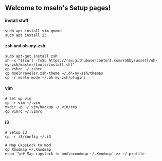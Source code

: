 ## Welcome to mseln's Setup pages!

#### install stuff

```
sudo apt install vim-gnome
sudo apt install i3
```


#### zsh and oh-my-zsh


```
sudo apt-get install zsh
sh -c "$(curl -fsSL https://raw.githubusercontent.com/robbyrussell/oh-my-zsh/master/tools/install.sh)"
cp zshrc ~/.zshrc
cp mselnraveler.zsh-theme ~/.oh-my-zsh/themes
cp -r mseln-mode ~/.oh-my-zsh/plugins
```

#### vim

```
# Set up vim
cp -r vim ~/.vim
mkdir -p ~/.vim/backup ~/.vim/tmp
cp vimrc ~/.vimrc
```

#### i3

```
# Setup i3
cp -r i3/config ~/.i3

# Map CapsLock to mod
cp Xmodmap ~/.Xmodmap
echo '\n# Map capslock to mod\nxmodmap ~/.Xmodmap' >> ~/.profile
```
